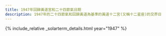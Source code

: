 ```yaml
---
title: 1947年回歸黃道宮和二十四節氣日期
description: 1947年的二十四節氣和回歸黃道為基準的黃道十二宮(又稱十二星座)的交界日期，常見於西洋占星術和星座運程
---
```

{% include_relative _solarterm_details.html year="1947" %}
